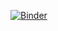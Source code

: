 [![Binder](https://mybinder.org/badge_logo.svg)](https://mybinder.org/v2/gh/raulpcoelho/dog_classifier/HEAD?labpath=%2Fvoila%2Frender%2Fdogs.ipynb)